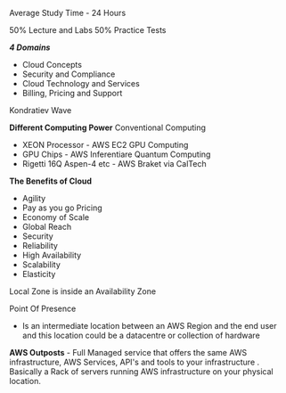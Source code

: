 Average Study Time - 24 Hours

50% Lecture and Labs
50% Practice Tests 


***4 Domains***
- Cloud Concepts 
- Security and Compliance
- Cloud Technology and Services
- Billing, Pricing and Support

Kondratiev Wave 

**Different Computing Power** 
Conventional Computing 
-  XEON Processor - AWS EC2
GPU Computing 
- GPU Chips - AWS Inferentiare 
Quantum Computing
- Rigetti 16Q Aspen-4 etc - AWS Braket via CalTech

**The Benefits of Cloud** 
- Agility 
- Pay as you go Pricing
- Economy of Scale 
- Global Reach
- Security 
- Reliability 
- High Availability 
- Scalability
- Elasticity 

Local Zone is inside an Availability Zone

Point Of Presence 
- Is an intermediate location between an AWS Region and the end user and this location could be a datacentre or collection of hardware

**AWS Outposts** - Full Managed service that offers the same AWS infrastructure, AWS Services, API's and tools to your infrastructure . Basically a Rack of servers running AWS infrastructure on your physical location.

 


